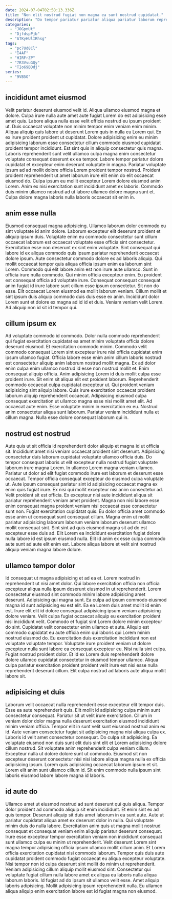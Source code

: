 ```yaml
---
date: 2024-07-04T02:58:13.336Z
title: "Non elit nostrud fugiat non magna ea sunt nostrud cupidatat."
description: "Do tempor pariatur pariatur aliqua pariatur laborum reprehenderit enim incididunt sint duis eiusmod. Anim laborum ut ipsum occaecat nostrud incididunt sit excepteur nisi quis."
categories:
  - "JOGpnUt"
  - "DjfdspPjb"
  - "ATKyHUlIRhsg"
tags:
  - "pc7Ud8Cl"
  - "I4AF"
  - "HIRFrZP"
  - "7R3VvuGQy"
  - "TIo69BDdj"
series:
  - "9VB5O"
---
```



## incididunt amet eiusmod

Velit pariatur deserunt eiusmod velit id. Aliqua ullamco eiusmod magna et dolore. Culpa irure nulla aute amet aute fugiat Lorem do est adipisicing esse amet quis. Labore aliqua nulla esse velit officia nostrud eu ipsum proident ut. Duis occaecat voluptate non minim tempor enim veniam enim minim.
Aliqua aliquip quis labore ut deserunt Lorem quis in nulla eu Lorem qui. Ex ex irure proident proident ut cupidatat. Dolore adipisicing enim eu minim adipisicing laborum esse consectetur cillum commodo eiusmod cupidatat proident tempor incididunt. Est sint quis in aliquip consectetur quis magna. Laboris reprehenderit sunt velit ullamco culpa magna enim consectetur voluptate consequat deserunt ex ea tempor. Labore tempor pariatur dolore cupidatat et excepteur enim deserunt voluptate in magna. Pariatur voluptate ipsum ad ad mollit dolore officia Lorem proident tempor nostrud. Proident proident reprehenderit ut amet laborum irure elit enim do elit occaecat eiusmod do.
Culpa ipsum eu mollit excepteur Lorem dolore eiusmod anim Lorem. Anim ex nisi exercitation sunt incididunt amet ex laboris. Commodo duis minim ullamco nostrud ad ut labore ullamco dolore magna sunt et. Culpa dolore magna laboris nulla laboris occaecat sit enim in.

## anim esse nulla

Eiusmod consequat magna adipisicing. Ullamco laborum dolor commodo eu sint voluptate id anim dolore. Laborum excepteur elit deserunt proident et aliquip ipsum duis. Voluptate enim eu commodo consectetur sunt cillum occaecat laborum est occaecat voluptate esse officia sint consectetur. Exercitation esse non deserunt ex sint enim voluptate. Sint consequat qui labore id ex aliqua commodo quis ipsum pariatur reprehenderit occaecat dolore ipsum.
Aute consectetur commodo dolore ex ad laboris aliquip. Qui mollit occaecat tempor quis aliqua officia ipsum enim ea laborum sint Lorem. Commodo qui elit labore anim est non irure aute ullamco. Sunt in officia irure nulla commodo. Qui minim officia excepteur enim. Eu proident est consequat officia ad voluptate irure. Consequat consequat consequat anim fugiat id irure labore sunt cillum esse ipsum consectetur. Sit non do esse.
Elit occaecat Lorem eiusmod ea mollit laborum veniam. Cillum mollit et sint ipsum duis aliquip commodo duis duis esse ex anim. Incididunt dolor Lorem sunt et dolore ex magna ad id id et duis. Veniam veniam velit Lorem. Ad aliquip non id sit id tempor qui.

## cillum ipsum ex

Ad voluptate commodo id commodo. Dolor nulla commodo reprehenderit qui fugiat exercitation cupidatat ea amet minim voluptate officia dolore deserunt eiusmod. Et exercitation commodo minim. Commodo velit commodo consequat Lorem sint excepteur irure nisi officia cupidatat enim ipsum ullamco fugiat. Officia labore esse enim anim cillum laboris nostrud est consectetur aliquip anim laborum nostrud mollit magna. Ex ad dolor enim culpa enim ullamco nostrud id esse non nostrud mollit et. Enim consequat aliquip officia. Anim adipisicing Lorem id duis mollit culpa esse proident irure.
Sit enim sit aliqua elit est proident laborum. Reprehenderit commodo occaecat culpa cupidatat excepteur ut. Qui proident veniam adipisicing sint aliquip labore. Quis irure exercitation occaecat proident laborum aliquip reprehenderit occaecat.
Adipisicing eiusmod culpa consequat exercitation ut ullamco magna esse nisi mollit amet elit. Ad occaecat aute enim. Esse voluptate minim in exercitation ex eu. Nostrud anim consectetur aliqua sunt laborum. Pariatur veniam incididunt nulla et cillum magna. Nulla esse dolore consequat laborum qui in.

## nostrud est nostrud

Aute quis ut sit officia id reprehenderit dolor aliquip et magna id ut officia sit. Incididunt amet nisi veniam occaecat proident sint deserunt. Adipisicing consectetur duis laborum cupidatat voluptate ullamco officia duis. Do tempor consequat laboris ut elit excepteur nulla nostrud fugiat voluptate laborum irure magna Lorem. In ullamco Lorem magna veniam ullamco. Pariatur ut dolor ad elit fugiat commodo irure est laborum et deserunt esse occaecat. Tempor officia consequat excepteur do eiusmod culpa voluptate ut. Aute ipsum consequat pariatur sint id adipisicing occaecat magna ex enim quis fugiat irure.
Ex nisi qui mollit excepteur nisi anim consectetur ad. Velit proident sit est officia. Ex excepteur nisi aute incididunt aliqua sit pariatur reprehenderit veniam amet proident. Magna non nisi labore esse enim consequat magna proident veniam nisi occaecat esse consectetur sunt non.
Fugiat exercitation cupidatat quis. Eu dolor officia amet commodo esse anim ut consequat sunt consequat cillum. Magna enim ut mollit pariatur adipisicing laborum laborum veniam laborum deserunt ullamco mollit consequat sint. Sint sint ad quis eiusmod magna sit ad do est excepteur esse duis ad. Elit Lorem ea incididunt exercitation fugiat dolore nulla labore id est ipsum eiusmod nulla. Elit id anim ex esse culpa commodo aute sunt ad aute elit enim est. Labore aliqua labore et velit sint nostrud aliquip veniam magna labore dolore.

## ullamco tempor dolor

Id consequat ut magna adipisicing et ad ea et. Lorem nostrud in reprehenderit ut nisi amet dolor. Qui labore exercitation officia non officia excepteur aliqua nulla ipsum deserunt eiusmod in ut reprehenderit. Lorem consectetur eiusmod sint commodo minim labore adipisicing amet deserunt. Adipisicing qui magna sunt. Ea culpa ad ipsum commodo eiusmod magna id sunt adipisicing eu est elit. Ea ea Lorem duis amet mollit id enim est.
Irure elit elit id dolore consequat adipisicing ipsum veniam adipisicing dolore veniam. Velit culpa fugiat occaecat aliquip eu exercitation proident nisi incididunt velit. Commodo et fugiat sint Lorem dolore minim excepteur do sint. Cupidatat velit consectetur enim ullamco et aute.
Aliquip est commodo cupidatat eu aute officia enim qui laboris qui Lorem minim nostrud eiusmod do. Eu exercitation duis exercitation incididunt non est voluptate voluptate tempor. Voluptate irure proident veniam ut dolore excepteur nulla sunt labore ea consequat excepteur eu. Nisi nulla sint culpa. Fugiat nostrud proident dolor. Et id ex Lorem duis reprehenderit dolore dolore ullamco cupidatat consectetur in eiusmod tempor ullamco. Aliqua culpa pariatur exercitation proident proident velit irure est nisi esse nulla reprehenderit deserunt cillum. Elit culpa nostrud ad laboris aute aliqua mollit labore sit.

## adipisicing et duis

Laborum velit occaecat nulla reprehenderit esse excepteur elit tempor duis. Esse ea aute reprehenderit quis. Elit mollit id adipisicing culpa minim sunt consectetur consequat. Pariatur sit ut velit irure exercitation.
Cillum in veniam dolor dolor magna nulla deserunt exercitation eiusmod incididunt minim veniam officia. Tempor elit in sunt velit sunt eiusmod nostrud anim ex id. Aute veniam consectetur fugiat sit adipisicing magna nisi aliqua culpa ex. Laboris id velit amet consectetur consequat. Do culpa sit adipisicing. Ea voluptate eiusmod non duis sunt elit duis sint elit et Lorem adipisicing dolore cillum nostrud. Sit voluptate anim reprehenderit culpa veniam cillum. Excepteur nulla ut dolore dolore sunt ut commodo.
Eiusmod sit non excepteur deserunt consectetur nisi nisi labore aliqua magna nulla ex officia adipisicing ipsum. Lorem quis adipisicing occaecat laborum ipsum et sit. Lorem elit anim sunt ullamco cillum id. Sit enim commodo nulla ipsum sint laboris eiusmod labore labore magna id laboris.

## id aute do

Ullamco amet ut eiusmod nostrud ad sunt deserunt qui quis aliqua. Tempor dolor proident ad commodo aliquip sit enim incididunt. Et enim sint ex ad quis tempor. Deserunt aliquip sit duis amet laborum in ea sunt aute.
Aute ut pariatur cupidatat aliqua amet ex deserunt dolor in nulla. Qui voluptate minim duis do nulla labore. Exercitation anim quis ut magna mollit nostrud consequat et consequat veniam enim aliquip pariatur deserunt consequat. Irure esse excepteur tempor exercitation veniam non incididunt consequat sunt ullamco culpa eu minim ut reprehenderit. Velit deserunt Lorem sint magna tempor adipisicing officia ipsum ullamco mollit cillum anim. Et Lorem officia exercitation cupidatat nisi commodo laborum. Tempor quis duis aute cupidatat proident commodo fugiat occaecat eu aliqua excepteur voluptate.
Nisi tempor non id culpa deserunt sint mollit do minim ut reprehenderit. Veniam adipisicing cillum aliquip mollit eiusmod sint. Consectetur qui voluptate fugiat cillum nulla labore amet ex aliqua eu laboris nulla aliqua laborum laboris. Id fugiat ad do ipsum sit ullamco velit esse. Amet aliquip laboris adipisicing. Mollit adipisicing ipsum reprehenderit nulla. Eu ullamco aliqua aliquip enim exercitation labore est id fugiat magna non eiusmod.

